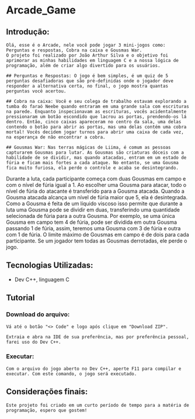 # Arcade_Game

## Introdução:

    Olá, esse é o Arcade, nele você pode jogar 3 mini-jogos como: Perguntas e respostas, Cobra na caixa e Gousmas War.
    O projeto foi realizado por João Arthur Silva e o objetivo foi aprimorar as minhas habilidades em linguagem C e a nossa lógica de programação, além de criar algo divertido para os usuários.
    
    ## Perguntas e Respostas: O jogo é bem simples, é um quiz de 5 perguntas desafiadoras que são pré-definidas onde o jogador deve responder a alternativa certa, no final, o jogo mostra quantas perguntas você acertou.
    
    ## Cobra na caixa: Você e seu colega de trabalho estavam explorando a tumba do faraó Neebe quando entraram em uma grande sala com escrituras na parede. Enquanto inspecionavam as escrituras, vocês acidentalmente pressionaram um botão escondido que lacrou as portas, prendendo-os lá dentro. Então, cinco caixas apareceram no centro da sala, uma delas contendo o botão para abrir as portas, mas uma delas contém uma cobra mortal! Vocês decidem jogar turnos para abrir uma caixa de cada vez, na esperança de não encontrar a cobra.
    
    ## Gousmas War: Nas terras mágicas de Liima, é comum as pessoas capturarem Gousmas para lutar. As Gousmas são criaturas dóceis com a habilidade de se dividir, mas quando atacadas, entram em um estado de fúria e ficam mais fortes a cada ataque. No entanto, se uma Gousma fica muito furiosa, ela perde o controle e acaba se desintegrando.
   Durante a luta, cada participante começa com duas Gousmas em campo e com o nível de fúria igual a 1. Ao escolher uma Gousma para atacar, todo o nível de fúria do atacante é transferido para a Gousma atacada. Quando a Gousma atacada alcança um nível de fúria maior que 5, ela é desintegrada.
   Como a Gousma é feita de um líquido viscoso isso permite que durante a luta uma Gousma pode se dividir em duas, transferindo uma quantidade selecionada de fúria para a outra Gousma. Por exemplo, se uma única Gousma em campo tem 4 de fúria, pode ser dividida em outra Gousma passando 1 de fúria, assim, teremos uma Gousma com 3 de fúria e outra com 1 de fúria. O limite máximo de Gousmas em campo é de dois para cada participante. Se um jogador tem todas as Gousmas derrotadas, ele perde o jogo.
  

## Tecnologias Utilizadas:
- Dev C++, linguagem C

## Tutorial

### Download do arquivo:
    
    Vá até o botão "<> Code" e logo após clique em "Download ZIP".
    
    Extraia e abra na IDE de sua preferência, mas por preferência pessoal, farei uso do Dev C++.

### Executar:

    Com o arquivo do jogo aberto no Dev C++, aperte F11 para compilar e executar. Com este comando, o jogo será executado.


## Considerações finais:
    
    Este projeto foi criado em um curto período de tempo para a matéria de programação, espero que gostem!
